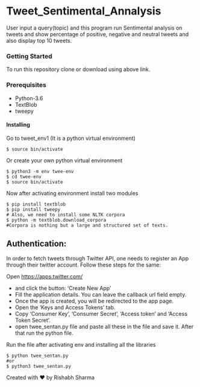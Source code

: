 # Tweet_Sentimental_Annalysis
User input a query(topic) and this program run Sentimental analysis on  tweets and show percentage of positive, negative and neutral tweets and also display top 10 tweets.


### Getting Started
To run this repository clone or download using above link.

### Prerequisites
 * Python-3.6
 * TextBlob
 * tweepy


#### Installing
Go to tweet_env1 (It is a python virtual environment)
```
$ source bin/activate
```
Or create your own python virtual environment
```
$ python3 -m env twee-env
$ cd twee-env
$ source bin/activate
```

Now after activating environment install two modules
```
$ pip install textblob
$ pip install tweepy
# Also, we need to install some NLTK corpora 
$ python -m textblob.download_corpora
#Corpora is nothing but a large and structured set of texts.
```

## Authentication:
In order to fetch tweets through Twitter API, one needs to register an App through their twitter account. Follow these steps for the same:

Open https://apps.twitter.com/ 
* and click the button: ‘Create New App’
* Fill the application details. You can leave the callback url field empty.
* Once the app is created, you will be redirected to the app page.
* Open the ‘Keys and Access Tokens’ tab.
* Copy ‘Consumer Key’, ‘Consumer Secret’, ‘Access token’ and ‘Access Token Secret’.
* open twee_sentan.py file and paste all these in the file and save it. After that run the python file.

Run the file after activating env and installing all the libraries 

```
$ python twee_sentan.py
#or
$ python3 twee_sentan.py
```


Created with :heart: by Rishabh Sharma
